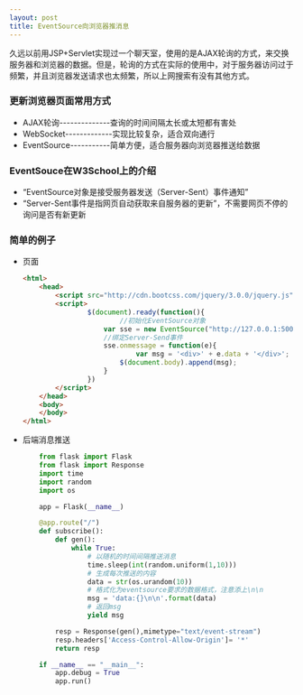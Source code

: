 ```yaml
---
layout: post
title: EventSource向浏览器推消息
---
```


久远以前用JSP+Servlet实现过一个聊天室，使用的是AJAX轮询的方式，来交换服务器和浏览器的数据。但是，轮询的方式在实际的使用中，对于服务器访问过于频繁，并且浏览器发送请求也太频繁，所以上网搜索有没有其他方式。

### **更新浏览器页面常用方式**

* AJAX轮询--------------查询的时间间隔太长或太短都有害处
* WebSocket-------------实现比较复杂，适合双向通行
* EventSource-----------简单方便，适合服务器向浏览器推送给数据

### **EventSouce在W3School上的介绍**

* “EventSource对象是接受服务器发送（Server-Sent）事件通知”
* “Server-Sent事件是指网页自动获取来自服务器的更新”，不需要网页不停的询问是否有新更新

### **简单的例子**

* 页面

    ```html
    <html>
        <head>
            <script src="http://cdn.bootcss.com/jquery/3.0.0/jquery.js"></script>
            <script>
                    $(document).ready(function(){
                            //初始化EventSource对象
                        var sse = new EventSource("http://127.0.0.1:5000")
                        //绑定Server-Send事件
                        sse.onmessage = function(e){
                                var msg = '<div>' + e.data + '</div>';
                            $(document.body).append(msg);
                        }
                    })
            </script>
        </head>
        <body>
        </body>
    </html>
    ```

* 后端消息推送

    ```python
        from flask import Flask
        from flask import Response
        import time
        import random
        import os

        app = Flask(__name__)

        @app.route("/")
        def subscribe():
            def gen():
                while True:
                    # 以随机的时间间隔推送消息
                    time.sleep(int(random.uniform(1,10)))
                    # 生成每次推送的内容
                    data = str(os.urandom(10))
                    # 格式化为eventsource要求的数据格式，注意添上\n\n
                    msg = 'data:{}\n\n'.format(data)
                    # 返回msg
                    yield msg

            resp = Response(gen(),mimetype="text/event-stream")
            resp.headers['Access-Control-Allow-Origin']= '*'
            return resp

        if __name__ == "__main__":
            app.debug = True
            app.run()
    ```

